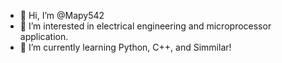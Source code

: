 - 👋 Hi, I’m @Mapy542
- 👀 I’m interested in electrical engineering and microprocessor application.
- 🌱 I’m currently learning Python, C++, and Simmilar!
